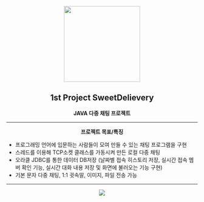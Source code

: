 

<p align="center"><img src="https://user-images.githubusercontent.com/106230507/202123492-2e51e8fc-be90-4edd-b9bc-778eab78f915.png" width="200"></p>
<h2 align="center">1st Project SweetDelievery</h2>


<p align="center"><b>JAVA 다중 채팅 프로젝트</b></p>
<hr>
<p align="center"><b>프로젝트 목표/특징</b></p>
<ul>
<li>
프로그래밍 언어에 입문하는 사람들이 모여 만들 수 있는 채팅 프로그램을 구현 
</li>
<li>
스레드를 이용해 TCP소켓 클래스를 가동시켜 만든 로컬 다중 채팅
</li>
<li>
오라클 JDBC를 통한 데이터 DB저장 (날짜별 접속 히스토리 저장, 실시간 접속 멤버 확인 기능, 실시간 대화 내용 저장 및 화면에 불러오는 기능 구현)
</li>
<li>
기본 문자 다중 채팅, 1:1 귓속말, 이미지, 파일 전송 가능
</li>
</ul>

<hr>
<p align="center"><img src="https://user-images.githubusercontent.com/106230507/202124062-889b3076-a43c-4dfe-82c8-9420149ce83d.png"></p>
